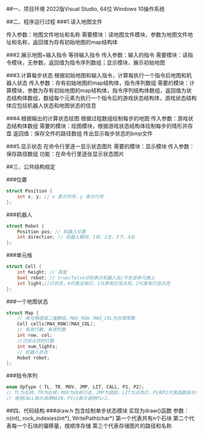 <!--
#参数
同层的：向右下，x+85，y+25
向左下：x-80，y+20
叠层：y-70
-->
##一、项目环境
2022版Visual Studio, 64位 Windows 10操作系统
<!--
##小组成员及项目分工
王思图：绘制模块、显示模块、写文档、过程设计、文件结构设计
-->

##二、程序运行过程
###1.读入地图文件

传入参数：地图文件地址和名称
需要模块：读地图文件模块，参数为地图文件地址和名称，返回值为存有初始地图的map结构体

###2.展示地图+输入指令
等待输入指令
传入参数：输入的指令
需要模块：读指令模块，无参数，返回值为指令序列数组；显示模块，展示初始地图

###3.计算每步状态
根据初始地图和输入指令，计算每执行一个指令后地图和机器人状态
传入参数：存有初始地图的map结构体，指令序列数组
需要的模块：计算模块，参数为存有初始地图的map结构体，指令序列结构体数组，返回值为状态结构体数组，数组每个元素为执行一个指令后的游戏状态结构体，游戏状态结构体应包括机器人状态和地图状态的信息

###4.根据输出的计算状态绘图
根据过程数组绘制每步的地图
传入参数：游戏状态结构体数组
需要的模块：绘图模块，根据游戏状态结构体绘制每步的情形并存盘
返回值：保存文件的路径数组
传出显示每步状态的bmp文件

###5.显示状态
在命令行里逐一显示状态图片
需要的模块：显示模块
传入参数：保存路径数组
功能：在命令行里逐张显示状态图片

##三、公共结构规定

###位置
```cpp
struct Position {
	int x, y; // x 表示列号，y 表示行号 
};
```
###机器人
```cpp
struct Robot {
	Position pos; // 机器人位置 
	int direction; // 机器人朝向，1前，2左，3下，4右
};
```

###单元格
```cpp
struct Cell {
	int height; // 高度 
	bool robot; // true/false分别表示机器人在/不在该单元格上
	int light;//灯状态，0代表没有灯，1代表有灯没点亮，2代表有灯且点亮
};
```
###一个地图状态
```cpp
struct Map {
	// 单元格组成二维数组，MAX_ROW、MAX_COL为合理常数 
	Cell cells[MAX_ROW][MAX_COL]; 
	// 有效行数、有效列数
	int row, col; 
	//已经点亮的灯数
	int num_lights;
	// 机器人状态
	Robot robot;
};
```
###指令序列
```cpp
enum OpType { TL, TR, MOV, JMP, LIT, CALL, P1, P2}; 
// TL为左转，TR为右转，MOV为向前行走，JMP为跳跃，LIT为点亮灯，P1和P2代表函数指令序列； 
// 使用CALL表示调用MAIN，P1/2表示调用P1/2。
```

##四、代码结构
###draw.h
包含绘制单步状态模块
实现为draw()函数
参数：n(int), rock_indexies(int*), WritePath(char*)
第一个代表共有n个石块
第二个代表每一个石块的偏移量，按顺序存储
第三个代表存储图片的路径和名称
